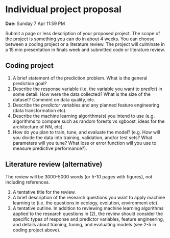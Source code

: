 

# Individual project proposal

**Due:** Sunday 7 Apr 11:59 PM

Submit a page or less description of your proposed project. The scope of the project is something you can do in about 4 weeks. You can choose between a coding project or a literature review. The project will culminate in a 15 min presentation in finals week and submitted code or literature review.



## Coding project

1. A brief statement of the prediction problem. What is the general prediction goal?
2. Describe the response variable (i.e. the variable you want to *predict*) in some detail. How were the data collected? What is the size of the dataset? Comment on data quality, etc.
3. Describe the *predictor* variables and any planned feature engineering (data transformation etc).
4. Describe the machine learning algorithms(s) you intend to use (e.g. algorithms to compare such as random forests vs xgboost, ideas for the architecture of NN, etc).
5. How do you plan to train, tune, and evaluate the model? (e.g. How will you divide the data into training, validation, and/or test sets? What parameters will you tune? What loss or error function will you use to measure predictive performance?).



## Literature review (alternative)
The review will be 3000-5000 words (or 5-10 pages with figures), not including references.

1. A tentative title for the review.
2. A brief description of the research questions you want to apply machine learning to (i.e. the questions in ecology, evolution, environment etc).
3. A tentative outline. In addition to reviewing machine learning algorithms applied to the research questions in (2), the review should consider the specific types of response and predictor variables, feature engineering, and details about training, tuning, and evaluating models (see 2-5 in coding project above).